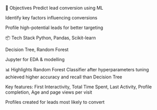 🧠 Objectives
Predict lead conversion using ML

Identify key factors influencing conversions

Profile high-potential leads for better targeting

📦 Tech Stack
Python, Pandas, Scikit-learn

Decision Tree, Random Forest

Jupyter for EDA & modelling

📊 Highlights
Random Forest Classifier after hyperparameters tuning achieved higher accuracy and recall than Decision Tree

Key features: First Interactivity, Total Time Spent, Last Activity, Profile completion, Age and page views per visit

Profiles created for leads most likely to convert
